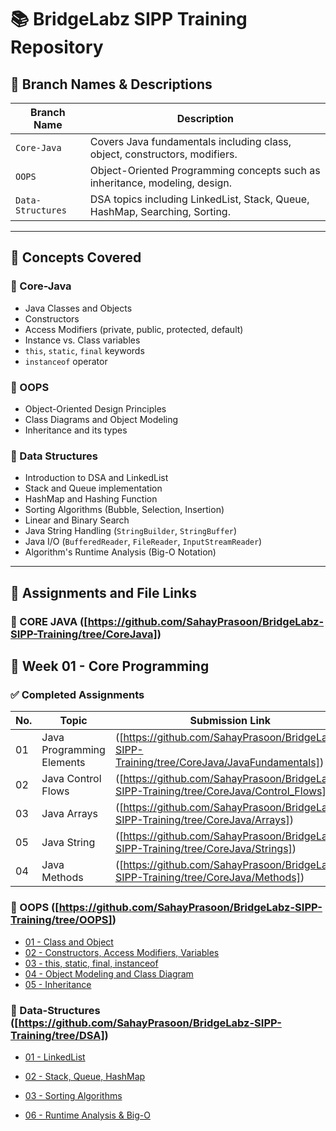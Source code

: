 # 📚 BridgeLabz SIPP Training Repository

## 🔖 Branch Names & Descriptions

| Branch Name       | Description                                                                 |
|-------------------|-----------------------------------------------------------------------------|
| `Core-Java`       | Covers Java fundamentals including class, object, constructors, modifiers.  |
| `OOPS`            | Object-Oriented Programming concepts such as inheritance, modeling, design. |
| `Data-Structures` | DSA topics including LinkedList, Stack, Queue, HashMap, Searching, Sorting. |

---

## 🧠 Concepts Covered

### 🔸 Core-Java
- Java Classes and Objects  
- Constructors  
- Access Modifiers (private, public, protected, default)  
- Instance vs. Class variables  
- `this`, `static`, `final` keywords  
- `instanceof` operator  

### 🔸 OOPS
- Object-Oriented Design Principles  
- Class Diagrams and Object Modeling  
- Inheritance and its types  

### 🔸 Data Structures
- Introduction to DSA and LinkedList  
- Stack and Queue implementation  
- HashMap and Hashing Function  
- Sorting Algorithms (Bubble, Selection, Insertion)  
- Linear and Binary Search  
- Java String Handling (`StringBuilder`, `StringBuffer`)  
- Java I/O (`BufferedReader`, `FileReader`, `InputStreamReader`)  
- Algorithm's Runtime Analysis (Big-O Notation)  

---

## 📂 Assignments and File Links

### 📁 CORE JAVA ([https://github.com/SahayPrasoon/BridgeLabz-SIPP-Training/tree/CoreJava])
## 📘 Week 01 - Core Programming

### ✅ Completed Assignments

| No. | Topic                   | Submission Link       |
|-----|-------------------------|------------------------|
| 01  | Java Programming Elements | ([https://github.com/SahayPrasoon/BridgeLabz-SIPP-Training/tree/CoreJava/JavaFundamentals])   |
| 02  | Java Control Flows       | ([https://github.com/SahayPrasoon/BridgeLabz-SIPP-Training/tree/CoreJava/Control_Flows])   |
| 03  | Java Arrays              | ([https://github.com/SahayPrasoon/BridgeLabz-SIPP-Training/tree/CoreJava/Arrays])   |
| 05  | Java String              | ([https://github.com/SahayPrasoon/BridgeLabz-SIPP-Training/tree/CoreJava/Strings])   |
| 04  | Java Methods             | ([https://github.com/SahayPrasoon/BridgeLabz-SIPP-Training/tree/CoreJava/Methods])   |


### 📁 OOPS ([https://github.com/SahayPrasoon/BridgeLabz-SIPP-Training/tree/OOPS])
- [01 - Class and Object]([https://github.com/your-repo-link/Core-Java/tree/main/ClassAndObject](https://github.com/your-repo-link/Core-Java/tree/main/ClassAndObject))  
- [02 - Constructors, Access Modifiers, Variables]([https://github.com/your-repo-link/Core-Java/tree/main/ConstructorsAndModifiers](https://github.com/SahayPrasoon/BridgeLabz-SIPP-Training/tree/OOPS/Constructor))  
- [03 - this, static, final, instanceof]([https://github.com/your-repo-link/Core-Java/tree/main/KeywordsPractice](https://github.com/SahayPrasoon/BridgeLabz-SIPP-Training/tree/OOPS/Keywords))  
- [04 - Object Modeling and Class Diagram]([https://github.com/your-repo-link/OOPS/tree/main/ObjectModeling](https://github.com/SahayPrasoon/BridgeLabz-SIPP-Training/tree/OOPS/class_sequence_diagram))  
- [05 - Inheritance]([https://github.com/your-repo-link/OOPS/tree/main/Inheritance](https://github.com/SahayPrasoon/BridgeLabz-SIPP-Training/tree/OOPS/Inheritance))  

### 📁 Data-Structures ([https://github.com/SahayPrasoon/BridgeLabz-SIPP-Training/tree/DSA])

- [01 - LinkedList]([https://github.com/your-repo-link/Data-Structures/tree/main/LinkedList](https://github.com/SahayPrasoon/BridgeLabz-SIPP-Training/tree/DSA/LinkedList))  
- [02 - Stack, Queue, HashMap]([https://github.com/your-repo-link/Data-Structures/tree/main/StackQueueHashmap](https://github.com/SahayPrasoon/BridgeLabz-SIPP-Training/tree/DSA/Stack%2CQueue%2CHashMap%2CHashing))  
- [03 - Sorting Algorithms]([https://github.com/your-repo-link/Data-Structures/tree/main/SortingAlgorithms](https://github.com/SahayPrasoon/BridgeLabz-SIPP-Training/tree/DSA/Sorting_Algorithms))  
 
- [06 - Runtime Analysis & Big-O]([https://github.com/your-repo-link/Data-Structures/tree/main/RuntimeAnalysis](https://github.com/SahayPrasoon/BridgeLabz-SIPP-Training/tree/DSA/TimeComplexity))  

